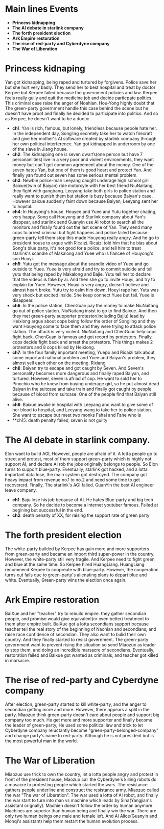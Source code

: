# Main lines Events
* **Princess kidnapping**
* **The AI debate in starlink company**
* **The forth president election**
* **Ark Empire restoration**
* **The rise of red-party and Cyberdyne company**
* **The War of Liberation**

# Princess kidnaping
Yan got kidnapping, being raped and turtured by forgivens. Police save her but she hurt very badly. They send her to best hospital and treat by doctor Kerpee but Kerpee failed because the government policies and law. Kerpee feels really guily and quit the medicine job and decide particpate politics. This criminal case raise the anger of Noahian. Hou-Yong highly doubt that The green-party government handle this case behind the scene but he doesn't have proof and finally he decided to participate into politics. And so as Kerpee, he doesn't want to be a doctor . 
  * **ch1**: Yan is rich, famous, but lonely, friendless because pepole hate her. In the independent day, Songling secretely take her to watch firecraft and give her mother's AI software created by starlink company through her own political interference. Yan got kidnapped in underroom by one of the slave in Jiang house.
  * **ch2**: The kidnapping one is seven dwarfs(one person but have 7 personanlities) live in a very poor and violent environments, they want money but can't got common agreement about the money. One of the seven hates Yan, but one of them is good heart and protect Yan. And finally yan found out seven has some serious mental problem. 
  * **ch3**: Newbie police-man Leeyang caught underage high school girl Baixue(twin of Baiyan) ride motorcyle with her best friend NiuNaitang, they fight with gangbang. Leeyang take both girls to police station and really want to punish them but station is busy because Baiyan's case. However baixue suddenly faint down because Baiyan, Leeyang sent her to hopital. 
  * **ch4**: In Houyong's house. Houyee and Yuee and Yutu together chating, very happy. Song call Houyong and Starlink company about Yan's disppear, and starlink send Guanyin use AI robot to search all the monitors and finally found out the last scene of Yan. They send many cops to arrest criminal but fight happens and police failed because green-party tell them stop this made Houyong really angry. And he go to president house to argue with Ricaizi. Ricaizi told him that he bias about Song's blue party, it's not good for a police, and tell him to treat starlink's scandle of Makalong and Yuee who is fiancee of Houyong's son Houyi. 
  * **ch5**: Yutu got the message about the scandle video of Yuee and go outside to Yuee. Yuee is very afraid and try to commit suicide and tell yutu that being raped by Makalong and Bajie. Yutu tell her to declare that the videos is fake by ai. And then she go to invite Houyi, and try to explain for Yuee. However, Houyi is very angry, doesn't believe and almost heart broke. Yutu try to calm him down, Houyi rape her. Yutu was very shock but excited inside. She keep connect Yuee but fail. Yuee is disappear.
  * **ch6**: In the police station, ChenGuan pay the money to make NiuNaitang go out of police station. NiuNaitang insist to go to find Baixue. And then they met green-party supporter protestor(including Bajiu) lead by Heixiong argue about cops being follow the order of Songling and they want Houyong come to face them and they were trying to attack police station. The attack is very violent. NiuNaitang and ChenGuan help cops fight back. ChenGuan is famous and got record by protestors. Finally cops decide fight back and arrest the protestors. This things makes 2 protestors and 8 cops killed by Heixiong.
  * **ch7**: In the four family important meeting, Yuepo and Ricaizi talk about some important national problem and Yuee and Baiyan's problem, they almost yell each other on the meeting. Rixiang 
  * **ch8**: Baiyan try to escape and got caught by Seven. And Seven's personality becomes more dangerous and finally raped Baiyan, and turtured. However, seven is afriad of cop. He want to sold her to Pinochio who he knew from buying underage girl, so he put almost dead Baiyan in the suitcase and take train and finally got caught by people because of blood from suitcase. One of the people find that Baiyan still alive.
  * **ch9**: Baixue awake in hospital with Leeyang and want to give some of her blood to hospital, and Leeyang wang to take her to police station. She want to escape but meet two monks Fahai and Fahe who is 
  * **ch15: death penalty failed, seven is not guilty

# The AI debate in starlink company.
Elon want to build AGI, However, people are afraid of it. A lotta people go to street and protest, most of them support green-party which is highly not support AI, and declare AI rob the jobs originally belongs to people. So Elon turns to support blue-party. Eventually, starlink got hacked, and a lotta important data lose, the main system got destroyed. The company got heavy impact from revenue no.1 to no.2 and need some time to get recovererd. Finally, The starlink's AGI failed. GuanYin the best AI engineer leave company. 
  * **ch1**: Baju lose his job because of AI. He hates Blue-party and big tech company. So he decide to become a internet youtuber famous. Failed at begining but successful in the end. 
  * **ch2**: death penalty of XX, for raising the support rate of green party

# The forth president election
The white-party builded by Kerpee has gain more and more supporters from green-party and became an import third super-power in the country. However, the white-party still very fragile. And Kerpee need to fight green and blue at the same time. So Kerpee hired HuangLiang. HuangLiang recommend Kerpee to coopreate with blue-party. However, the cooperation turns out fails due to green-party's alienating plans to depart blue and white. Eventually, Green-party wins the election once again.

# Ark Empire restoration
BaiXue and her "teacher" try to rebuild empire. they gather secondian people, and promise would give equivalent(or even better) treatment to them after empire built. BaiXue got a lotta secondians support because teacher tell the real story of the beginning of Naohian and secondians, and raise race confidence of secondian. They also want to bulid their own country. And they finally started to resist government. The green-party government want to prevent rising the situation so send Miaozuo as leader to stop them, and doing an incredible marsacre of secondians. Eventually, restoration failed and Baixue got wanted as criminals, and teacher got killed in marsacre.

# The rise of red-party and Cyberdyne company
After election, green-party started to kill white-party, and the anger to secondian getting more and more. However, there appears a split in the party. Miaozuo think green-party doesn't care about people and support big company too much. He get more and more supporter and finally become the leader of green-party, He used some political law and trick to let Cyberdyne company reluctantly become "green-party-belonged-company" and change party's name to red-party. Although he is not president but is the most powerful man in the world.

# The War of Liberation
Miaozuo use trick to own the country, let a lotta people angry and protest in front of the president house, Maozuo call the Cyberdyne's killing robots do a masacre to protesting people which started the wars. The resistance gathers people underline and construct the resistance army. Miaozuo called the war "The war of Liberation". The war used a lotta of AI robot, and finally the war start to turn into man vs machine which leads by Sina(Yangjian's assistant orignally). Machien doesn't follow the order by human anymore. Machines are superior than human being and finally win the war. There are only two human beings one male and female left. And AI Alice(Guanyin and Monqi's assistant) help them restart the human evolution process.
